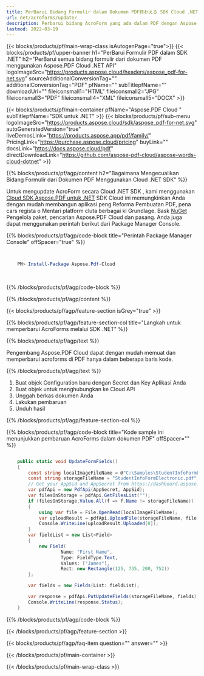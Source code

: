 ```yaml
---
title: PerBarui Bidang Formulir dalam Dokumen PDF終わえる SDK Cloud .NET
url: net/acroforms/update/
description: Perbarui bidang AcroForm yang ada dalam PDF dengan Aspose.PDF Cloud SDK untuk .NET. Cepat, akurat, dan fleksibel penanganan formulir.
lastmod: 2022-03-19
---
```


{{< blocks/products/pf/main-wrap-class isAutogenPage="true">}}
{{< blocks/products/pf/upper-banner h1="PerBarui Formulir PDF dalam SDK .NET" h2="PerBarui semua bidang formulir dari dokumen PDF menggunakan Aspose.PDF Cloud .NET API" logoImageSrc="https://products.aspose.cloud/headers/aspose_pdf-for-net.svg" sourceAdditionalConversionTag="" additionalConversionTag="PDF" pfName="" subTitlepfName="" downloadUrl="" fileiconsmall1="HTML" fileiconsmall2="JPG" fileiconsmall3="PDF" fileiconsmall4="XML" fileiconsmall5="DOCX" >}}

{{< blocks/products/pf/main-container pfName="Aspose.PDF Cloud " subTitlepfName="SDK untuk .NET" >}}
{{< blocks/products/pf/sub-menu logoImageSrc="https://products.aspose.cloud/sdk/aspose_pdf-for-net.svg"
autoGeneratedVersion="true"
liveDemosLink="https://products.aspose.app/pdf/family/" PricingLink="https://purchase.aspose.cloud/pricing" buyLink="" docsLink="https://docs.aspose.cloud/pdf"  directDownloadLink="https://github.com/aspose-pdf-cloud/aspose-words-cloud-dotnet" >}}

{{% blocks/products/pf/agp/content h2="Bagaimana Mengecualikan Bidang Formulir dari Dokumen PDF Menggunakan Cloud .NET SDK" %}}

Untuk mengupdate AcroForm secara Cloud .NET SDK , kami menggunakan
[Cloud SDK Aspose.PDF untuk .NET](https://products.aspose.cloud/pdf/net/)
SDK Cloud ini memungkinkan Anda dengan mudah membangun aplikasi peng Reforma Pembuatan PDF, pena cars regista o Mentari platform cluta berbagai kl Grundlage. Bask
[NuGet](https://www.nuget.org/packages/Aspose.Pdf-Cloud)
Pengelola paket, pencarian
Aspose.PDF Cloud
dan pasang. Anda juga dapat menggunakan perintah berikut dari Package Manager Console.

{{% blocks/products/pf/agp/code-block title="Perintah Package Manager Console" offSpacer="true" %}}

```powershell

     
    PM> Install-Package Aspose.Pdf-Cloud
     
     

```

{{% /blocks/products/pf/agp/code-block %}}

{{% /blocks/products/pf/agp/content %}}

{{< blocks/products/pf/agp/feature-section isGrey="true" >}}

{{% blocks/products/pf/agp/feature-section-col title="Langkah untuk memperbarui AcroForms melalui SDK .NET" %}}

{{% blocks/products/pf/agp/text %}}

Pengembang Aspose.PDF Cloud dapat dengan mudah memuat dan memperbarui acroforms di PDF hanya dalam beberapa baris kode.

{{% /blocks/products/pf/agp/text %}}

1. Buat objek Configuration baru dengan Secret dan Key Aplikasi Anda
1. Buat objek untuk menghubungkan ke Cloud API
1. Unggah berkas dokumen Anda
1. Lakukan pembaruan
1. Unduh hasil

{{% /blocks/products/pf/agp/feature-section-col %}}



{{% blocks/products/pf/agp/code-block title="Kode sample ini menunjukkan pembaruan AcroForms dalam dokumen PDF" offSpacer="" %}}

```cs

    public static void UpdateFormFields()
    {
        const string localImageFileName = @"C:\Samples\StudentInfoFormElectronic.pdf";
        const string storageFileName = "StudentInfoFormElectronic.pdf";
        // Get your AppSid and AppSecret from https://dashboard.aspose.cloud (free registration required).            
        var pdfApi = new PdfApi(AppSecret, AppSid);
        var filesOnStorage = pdfApi.GetFilesList("");
        if (filesOnStorage.Value.All(f => f.Name != storageFileName))
        {
            using var file = File.OpenRead(localImageFileName);
            var uploadResult = pdfApi.UploadFile(storageFileName, file);
            Console.WriteLine(uploadResult.Uploaded[0]);
        }
        var fieldList = new List<Field>
        {
            new Field(
                    Name: "First Name",
                    Type: FieldType.Text,
                    Values: ["James"],
                    Rect: new Rectangle(125, 735, 200, 752))
        };

        var fields = new Fields(List: fieldList);

        var response = pdfApi.PutUpdateFields(storageFileName, fields);
        Console.WriteLine(response.Status);
    }
```

{{% /blocks/products/pf/agp/code-block %}}

{{< /blocks/products/pf/agp/feature-section >}}

{{< blocks/products/pf/agp/faq-item question="" answer="" >}}

{{< /blocks/products/pf/main-container >}}

{{< /blocks/products/pf/main-wrap-class >}}

